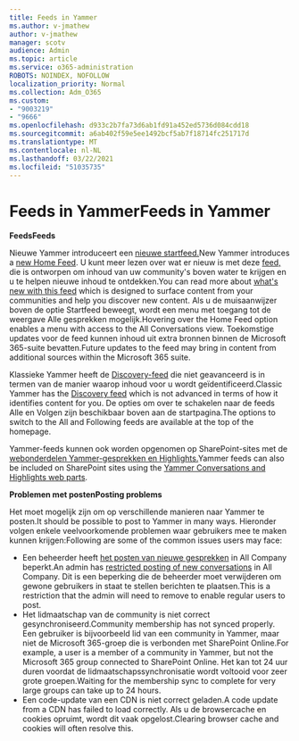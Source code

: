 ```yaml
---
title: Feeds in Yammer
ms.author: v-jmathew
author: v-jmathew
manager: scotv
audience: Admin
ms.topic: article
ms.service: o365-administration
ROBOTS: NOINDEX, NOFOLLOW
localization_priority: Normal
ms.collection: Adm_O365
ms.custom:
- "9003219"
- "9666"
ms.openlocfilehash: d933c2b7fa73d6ab1fd91a452ed5736d084cdd18
ms.sourcegitcommit: a6ab402f59e5ee1492bcf5ab7f18714fc251717d
ms.translationtype: MT
ms.contentlocale: nl-NL
ms.lasthandoff: 03/22/2021
ms.locfileid: "51035735"
---
```

# <a name="feeds-in-yammer"></a><span data-ttu-id="59d08-102">Feeds in Yammer</span><span class="sxs-lookup"><span data-stu-id="59d08-102">Feeds in Yammer</span></span>

<span data-ttu-id="59d08-103">**Feeds**</span><span class="sxs-lookup"><span data-stu-id="59d08-103">**Feeds**</span></span>

<span data-ttu-id="59d08-104">Nieuwe Yammer introduceert een [nieuwe startfeed.](https://support.microsoft.com/office/what-s-in-the-yammer-home-feed-8fff52dd-5b38-468c-b963-fa4c6a4f9254)</span><span class="sxs-lookup"><span data-stu-id="59d08-104">New Yammer introduces a [new Home Feed](https://support.microsoft.com/office/what-s-in-the-yammer-home-feed-8fff52dd-5b38-468c-b963-fa4c6a4f9254).</span></span> <span data-ttu-id="59d08-105">U kunt meer lezen over wat er nieuw is met deze [feed,](https://techcommunity.microsoft.com/t5/yammer-blog/yammer-discovery-what-is-in-my-feed/ba-p/1596230) die is ontworpen om inhoud van uw community's boven water te krijgen en u te helpen nieuwe inhoud te ontdekken.</span><span class="sxs-lookup"><span data-stu-id="59d08-105">You can read more about [what's new with this feed](https://techcommunity.microsoft.com/t5/yammer-blog/yammer-discovery-what-is-in-my-feed/ba-p/1596230) which is designed to surface content from your communities and help you discover new content.</span></span> <span data-ttu-id="59d08-106">Als u de muisaanwijzer boven de optie Startfeed beweegt, wordt een menu met toegang tot de weergave Alle gesprekken mogelijk.</span><span class="sxs-lookup"><span data-stu-id="59d08-106">Hovering over the Home Feed option enables a menu with access to the All Conversations view.</span></span> <span data-ttu-id="59d08-107">Toekomstige updates voor de feed kunnen inhoud uit extra bronnen binnen de Microsoft 365-suite bevatten.</span><span class="sxs-lookup"><span data-stu-id="59d08-107">Future updates to the feed may bring in content from additional sources within the Microsoft 365 suite.</span></span>

<span data-ttu-id="59d08-108">Klassieke Yammer heeft de [Discovery-feed](https://support.microsoft.com/office/what-s-in-the-yammer-discovery-feed-28ba9a79-2bde-4e7c-8420-db2296c3ca49) die niet geavanceerd is in termen van de manier waarop inhoud voor u wordt geïdentificeerd.</span><span class="sxs-lookup"><span data-stu-id="59d08-108">Classic Yammer has the [Discovery feed](https://support.microsoft.com/office/what-s-in-the-yammer-discovery-feed-28ba9a79-2bde-4e7c-8420-db2296c3ca49) which is not advanced in terms of how it identifies content for you.</span></span> <span data-ttu-id="59d08-109">De opties om over te schakelen naar de feeds Alle en Volgen zijn beschikbaar boven aan de startpagina.</span><span class="sxs-lookup"><span data-stu-id="59d08-109">The options to switch to the All and Following feeds are available at the top of the homepage.</span></span>

<span data-ttu-id="59d08-110">Yammer-feeds kunnen ook worden opgenomen op SharePoint-sites met de [webonderdelen Yammer-gesprekken en Highlights.](https://support.microsoft.com/office/use-a-yammer-web-part-in-sharepoint-online-a53cfa0c-3d09-42c8-a286-1038a81c59da)</span><span class="sxs-lookup"><span data-stu-id="59d08-110">Yammer feeds can also be included on SharePoint sites using the [Yammer Conversations and Highlights web parts](https://support.microsoft.com/office/use-a-yammer-web-part-in-sharepoint-online-a53cfa0c-3d09-42c8-a286-1038a81c59da).</span></span>

<span data-ttu-id="59d08-111">**Problemen met posten**</span><span class="sxs-lookup"><span data-stu-id="59d08-111">**Posting problems**</span></span>

<span data-ttu-id="59d08-112">Het moet mogelijk zijn om op verschillende manieren naar Yammer te posten.</span><span class="sxs-lookup"><span data-stu-id="59d08-112">It should be possible to post to Yammer in many ways.</span></span> <span data-ttu-id="59d08-113">Hieronder volgen enkele veelvoorkomende problemen waar gebruikers mee te maken kunnen krijgen:</span><span class="sxs-lookup"><span data-stu-id="59d08-113">Following are some of the common issues users may face:</span></span>

- <span data-ttu-id="59d08-114">Een beheerder heeft [het posten van nieuwe gesprekken](https://support.microsoft.com/office/restrict-all-company-posts-in-yammer-3219d2ae-db15-4c9f-9dd2-28559ae39a97) in All Company beperkt.</span><span class="sxs-lookup"><span data-stu-id="59d08-114">An admin has [restricted posting of new conversations](https://support.microsoft.com/office/restrict-all-company-posts-in-yammer-3219d2ae-db15-4c9f-9dd2-28559ae39a97) in All Company.</span></span> <span data-ttu-id="59d08-115">Dit is een beperking die de beheerder moet verwijderen om gewone gebruikers in staat te stellen berichten te plaatsen.</span><span class="sxs-lookup"><span data-stu-id="59d08-115">This is a restriction that the admin will need to remove to enable regular users to post.</span></span>
- <span data-ttu-id="59d08-116">Het lidmaatschap van de community is niet correct gesynchroniseerd.</span><span class="sxs-lookup"><span data-stu-id="59d08-116">Community membership has not synced properly.</span></span> <span data-ttu-id="59d08-117">Een gebruiker is bijvoorbeeld lid van een community in Yammer, maar niet de Microsoft 365-groep die is verbonden met SharePoint Online.</span><span class="sxs-lookup"><span data-stu-id="59d08-117">For example, a user is a member of a community in Yammer, but not the Microsoft 365 group connected to SharePoint Online.</span></span> <span data-ttu-id="59d08-118">Het kan tot 24 uur duren voordat de lidmaatschapssynchronisatie wordt voltooid voor zeer grote groepen.</span><span class="sxs-lookup"><span data-stu-id="59d08-118">Waiting for the membership sync to complete for very large groups can take up to 24 hours.</span></span>
- <span data-ttu-id="59d08-119">Een code-update van een CDN is niet correct geladen.</span><span class="sxs-lookup"><span data-stu-id="59d08-119">A code update from a CDN has failed to load correctly.</span></span> <span data-ttu-id="59d08-120">Als u de browsercache en cookies opruimt, wordt dit vaak opgelost.</span><span class="sxs-lookup"><span data-stu-id="59d08-120">Clearing browser cache and cookies will often resolve this.</span></span>
